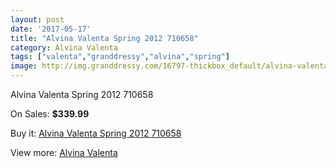 ```yaml
---
layout: post
date: '2017-05-17'
title: "Alvina Valenta Spring 2012 710658"
category: Alvina Valenta
tags: ["valenta","granddressy","alvina","spring"]
image: http://img.granddressy.com/16797-thickbox_default/alvina-valenta-spring-2012-710658.jpg
---
```

Alvina Valenta Spring 2012 710658

On Sales: **$339.99**
<a href="https://www.granddressy.com/en/alvina-valenta/15800-alvina-valenta-spring-2012-710658.html"><amp-img layout="responsive" width="600" height="600" src="//img.granddressy.com/16797-thickbox_default/alvina-valenta-spring-2012-710658.jpg" alt="Alvina Valenta Spring 2012 710658 0" /></a>

Buy it: [Alvina Valenta Spring 2012 710658](https://www.granddressy.com/en/alvina-valenta/15800-alvina-valenta-spring-2012-710658.html "Alvina Valenta Spring 2012 710658")

View more: [Alvina Valenta](https://www.granddressy.com/en/154-alvina-valenta "Alvina Valenta")